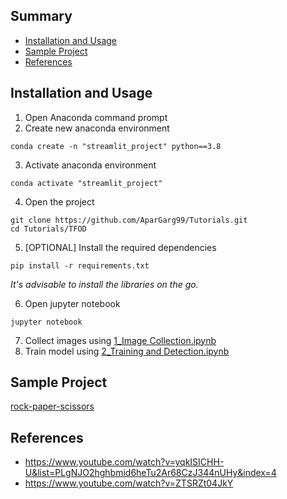 ## Summary
  - [Installation and Usage](#installation-and-usage)
  - [Sample Project](#sample-project)
  - [References](#references)
  
## Installation and Usage
1. Open Anaconda command prompt
2. Create new anaconda environment
```
conda create -n "streamlit_project" python==3.8
```
3. Activate anaconda environment
```
conda activate "streamlit_project"
```
4. Open the project
```
git clone https://github.com/AparGarg99/Tutorials.git
cd Tutorials/TFOD
```
5. [OPTIONAL] Install the required dependencies
```
pip install -r requirements.txt
```
   *It's advisable to install the libraries on the go.*

6. Open jupyter notebook
```
jupyter notebook
```
7. Collect images using [1_Image Collection.ipynb](https://github.com/AparGarg99/Tutorials/blob/master/TFOD/1_Image%20Collection.ipynb)
8. Train model using [2_Training and Detection.ipynb](https://github.com/AparGarg99/Tutorials/blob/master/TFOD/2_Training%20and%20Detection.ipynb)

## Sample Project
[rock-paper-scissors](https://github.com/AparGarg99/RPSGame)
## References
* https://www.youtube.com/watch?v=yqkISICHH-U&list=PLgNJO2hghbmid6heTu2Ar68CzJ344nUHy&index=4
* https://www.youtube.com/watch?v=ZTSRZt04JkY
